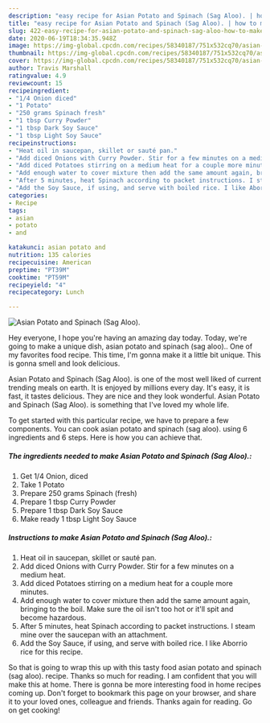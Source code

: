 ```yaml
---
description: "easy recipe for Asian Potato and Spinach (Sag Aloo). | how to make easy Asian Potato and Spinach (Sag Aloo)."
title: "easy recipe for Asian Potato and Spinach (Sag Aloo). | how to make easy Asian Potato and Spinach (Sag Aloo)."
slug: 422-easy-recipe-for-asian-potato-and-spinach-sag-aloo-how-to-make-easy-asian-potato-and-spinach-sag-aloo
date: 2020-06-19T18:34:35.948Z
image: https://img-global.cpcdn.com/recipes/58340187/751x532cq70/asian-potato-and-spinach-sag-aloo-recipe-main-photo.jpg
thumbnail: https://img-global.cpcdn.com/recipes/58340187/751x532cq70/asian-potato-and-spinach-sag-aloo-recipe-main-photo.jpg
cover: https://img-global.cpcdn.com/recipes/58340187/751x532cq70/asian-potato-and-spinach-sag-aloo-recipe-main-photo.jpg
author: Travis Marshall
ratingvalue: 4.9
reviewcount: 15
recipeingredient:
- "1/4 Onion diced"
- "1 Potato"
- "250 grams Spinach fresh"
- "1 tbsp Curry Powder"
- "1 tbsp Dark Soy Sauce"
- "1 tbsp Light Soy Sauce"
recipeinstructions:
- "Heat oil in saucepan, skillet or sauté pan."
- "Add diced Onions with Curry Powder. Stir for a few minutes on a medium  heat."
- "Add diced Potatoes stirring on a medium heat for a couple more minutes."
- "Add enough water to cover mixture then add the same amount again, bringing to the boil. Make sure the oil isn&#39;t too hot or it&#39;ll spit and become hazardous."
- "After 5 minutes, heat Spinach according to packet instructions. I steam mine over the saucepan with an attachment."
- "Add the Soy Sauce, if using, and serve with boiled rice. I like Aborrio rice for this recipe."
categories:
- Recipe
tags:
- asian
- potato
- and

katakunci: asian potato and 
nutrition: 135 calories
recipecuisine: American
preptime: "PT39M"
cooktime: "PT59M"
recipeyield: "4"
recipecategory: Lunch

---
```



![Asian Potato and Spinach (Sag Aloo).](https://img-global.cpcdn.com/recipes/58340187/751x532cq70/asian-potato-and-spinach-sag-aloo-recipe-main-photo.jpg)

Hey everyone, I hope you're having an amazing day today. Today, we're going to make a unique dish, asian potato and spinach (sag aloo).. One of my favorites food recipe. This time, I'm gonna make it a little bit unique. This is gonna smell and look delicious.

Asian Potato and Spinach (Sag Aloo). is one of the most well liked of current trending meals on earth. It is enjoyed by millions every day. It's easy, it is fast, it tastes delicious. They are nice and they look wonderful. Asian Potato and Spinach (Sag Aloo). is something that I've loved my whole life.




To get started with this particular recipe, we have to prepare a few components. You can cook asian potato and spinach (sag aloo). using 6 ingredients and 6 steps. Here is how you can achieve that.

<!--inarticleads1-->

##### The ingredients needed to make Asian Potato and Spinach (Sag Aloo).:

1. Get 1/4 Onion, diced
1. Take 1 Potato
1. Prepare 250 grams Spinach (fresh)
1. Prepare 1 tbsp Curry Powder
1. Prepare 1 tbsp Dark Soy Sauce
1. Make ready 1 tbsp Light Soy Sauce




<!--inarticleads2-->

##### Instructions to make Asian Potato and Spinach (Sag Aloo).:

1. Heat oil in saucepan, skillet or sauté pan.
1. Add diced Onions with Curry Powder. Stir for a few minutes on a medium  heat.
1. Add diced Potatoes stirring on a medium heat for a couple more minutes.
1. Add enough water to cover mixture then add the same amount again, bringing to the boil. Make sure the oil isn&#39;t too hot or it&#39;ll spit and become hazardous.
1. After 5 minutes, heat Spinach according to packet instructions. I steam mine over the saucepan with an attachment.
1. Add the Soy Sauce, if using, and serve with boiled rice. I like Aborrio rice for this recipe.




So that is going to wrap this up with this tasty food asian potato and spinach (sag aloo). recipe. Thanks so much for reading. I am confident that you will make this at home. There is gonna be more interesting food in home recipes coming up. Don't forget to bookmark this page on your browser, and share it to your loved ones, colleague and friends. Thanks again for reading. Go on get cooking!

